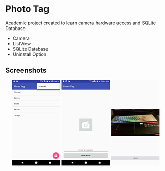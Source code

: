 # Photo Tag
Academic project created to learn camera hardware access and SQLite Database.
- Camera
- ListView
- SQLite Database
- Uninstall Option

## Screenshots

<p align="center"><img src="/images/main.jpeg" alt="Main Screen" width="30%"> <img src="/images/take_photo.jpeg" alt="Take Photo Activity" width="30%"> <img src="/images/laptop.jpeg" alt="View Image Activity" width="30%"></p>